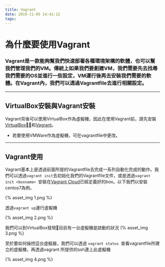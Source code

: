 ```yaml
---
title: Vagrant
date: 2019-11-05 14:41:12
tags:
---
```


# 為什麼要使用Vagrant
### Vagrant是一款能夠幫我們快速部署各種環境架構的軟體，也可以幫我們管理我們的VM。傳統上如果我們要創建VM，我們需要先去找尋我們需要的OS並進行一些設定，VM運行後再去安裝我們需要的軟體。在Vagrant內，我們可以透過Vagrantfile去進行相關設定。

---
## VirtualBox安裝與Vagrant安裝
Vagrant背後可以使用VirtualBox作為虛擬機，因此在使用Vagrant前，請先安裝[VirtualBox](https://www.virtualbox.org/)和[Vagrant](https://www.vagrantup.com/downloads.html)。

* 若要使用VMWare作為虛擬機，可在vagrantfile中更改。
---
## Vagrant使用
Vagrant基本上是透過前面所提的Vagrantfile去完成一系列自動化完成的動作。我們可以透過`vagrant init`去初始化我們的Vagrantfile文件，或是透過`vagrant init <boxname> `安裝在[Vagrant Cloud](https://app.vagrantup.com/boxes/search)已經定義好的box。以下我們以安裝centos7為例。

{% asset_img 1.png %}

透過`vagrant up`運行虛擬機

{% asset_img 2.png %}

我們可以到VirtualBox發現目前有一台虛擬機是啟動的狀況
{% asset_img 3.png %}

至於要如何操控這台虛擬器，我們可以透過 `vagrant status `查看vagrantfile所建立的虛擬機，再透過vagrant 所提供的ssh連上此虛擬機

{% asset_img 4.png %}

